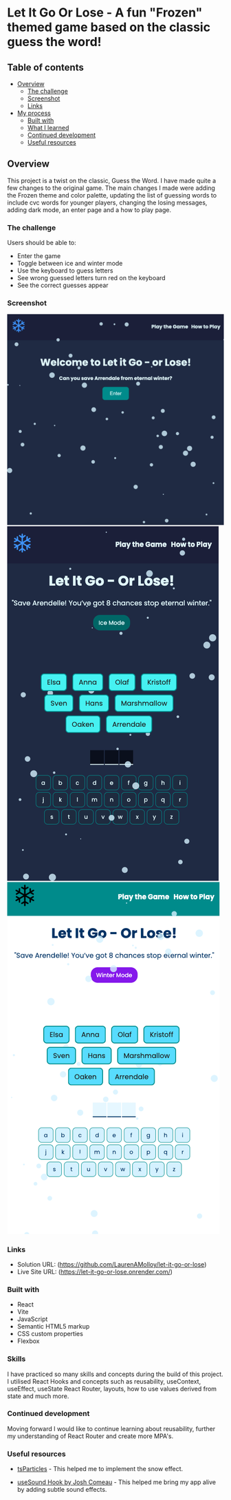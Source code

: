 # Let It Go Or Lose - A fun "Frozen" themed game based on the classic guess the word!

## Table of contents

- [Overview](#overview)
  - [The challenge](#the-challenge)
  - [Screenshot](#screenshot)
  - [Links](#links)
- [My process](#my-process)
  - [Built with](#built-with)
  - [What I learned](#what-i-learned)
  - [Continued development](#continued-development)
  - [Useful resources](#useful-resources)

## Overview

This project is a twist on the classic, Guess the Word. I have made quite a few changes to the original game. The main changes I made were adding the Frozen theme and color palette, updating the list of guessing words to include cvc words for younger players, changing the losing messages, adding dark mode, an enter page and a how to play page.

### The challenge

Users should be able to:

- Enter the game
- Toggle between ice and winter mode
- Use the keyboard to guess letters
- See wrong guessed letters turn red on the keyboard
- See the correct guesses appear

### Screenshot

![](./src/assets/img/enter_dark.png)
![](./src/assets/img/winter_mode.png)
![](./src/assets/img/ice_mode.png)

### Links

- Solution URL: (https://github.com/LaurenAMolloy/let-it-go-or-lose)
- Live Site URL: (https://let-it-go-or-lose.onrender.com/)

### Built with

- React
- Vite
- JavaScript
- Semantic HTML5 markup
- CSS custom properties
- Flexbox

### Skills 

I have practiced so many skills and concepts during the build of this project. I utilised React Hooks and concepts such as reusability, useContext, useEffect, useState React Router, layouts, how to use values derived from state and much more.

### Continued development

Moving forward I would like to continue learning about reusability, further my understanding of React Router and create more MPA's.

### Useful resources

- [tsParticles](https://particles.js.org/) - This helped me to implement the snow effect.

- [useSound Hook by Josh Comeau](https://www.joshwcomeau.com/react/announcing-use-sound-react-hook/) - This helped me bring my app alive by adding subtle sound effects.
